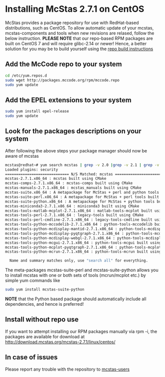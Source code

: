 # Installing McStas 2.7.1 on CentOS 

McStas provides a package repository for use with RedHat-based distributions, such as CentOS. To allow automatic update of your mcstas, mcstas-components and tools when new revisions are relased, follow the below instruction. **PLEASE NOTE** that our repo-based RPM packages are built on CentOS 7 and will require glibc-2.14 or newer! Hence, a better solution for you may be to build yourself using the [repo build instructions](https://github.com/McStasMcXtrace/McCode/wiki/Building-McStas-McXtrace)


## Add the McCode repo to your system
```bash
cd /etc/yum.repos.d
sudo wget http://packages.mccode.org/rpm/mccode.repo
sudo yum update
```


## Add the EPEL extensions to your system
```bash
sudo yum install epel-release
sudo yum update
```

## Look for the packages descriptions on your system
After following the above steps your package manager should now be aware of mcstas

```bash
mcstas@redhat~# yum search mcstas | grep -v 2.0 |grep -v 2.1 | grep -v 2.2 | grep -v 2.3 | grep -v 2.4 | grep -v 2.5 | grep -v 2.6
Loaded plugins: security
============================= N/S Matched: mcstas ==============================
mcstas-2.7.1.x86_64 : mcstas built using CMake
mcstas-comps-2.7.1.x86_64 : mcstas-comps built using CMake
mcstas-manuals-2.7.1.x86_64 : mcstas_manuals built using CMake
mcstas-suite.x86_64 : A metapackage for McStas + perl and python tools built using CMake
mcstas-suite-perl.x86_64 : A metapackage for McStas + perl tools built using CMake
mcstas-suite-python.x86_64 : A metapackage for McStas + python tools built using CMake
mcstas-miniconda3-2.7.1.x86_64 : miniconda3 built using CMake
mcstas-tools-matlab-mcplot-2.7.1.x86_64 : matlab-tools-mcplot built using CMake
mcstas-tools-perl-2.7.1.x86_64 : legacy-tools built using CMake
mcstas-tools-perl-cmdline-2.7.1.x86_64 : legacy-tools-cmdline built using CMake
mcstas-tools-python-mccodelib-2.7.1.x86_64 : python-tools-mccodelib built using CMake
mcstas-tools-python-mcdisplay-mantid-2.7.1.x86_64 : python-tools-mcdisplay-mantid built using CMake
mcstas-tools-python-mcdisplay-pyqtgraph-2.7.1.x86_64 : python-tools-mcdisplay-pyqtgraph built using CMake
mcstas-tools-python-mcdisplay-webgl-2.7.1.x86_64 : python-tools-mcdisplay-webgl
mcstas-tools-python-mcgui-2.7.1.x86_64 : python-tools-mcgui built using CMake
mcstas-tools-python-mcplot-pyqtgraph-2.7.1.x86_64 : python-tools-mcplot-pyqtgraph built using CMake
mcstas-tools-python-mcrun-2.7.1.x86_64 : python-tools-mcrun built using CMake

  Name and summary matches only, use "search all" for everything.
```
The meta-packages mcstas-suite-perl and mcstas-suite-python allows you to install mcstas with one or both sets of tools (mcrun/mcplot etc.) by simple yum commands like

```bash
sudo yum install mcstas-suite-python
```

**NOTE** that the Python based package should automatically include
all dependencies, and hence is preferred!

## Install without repo use
If you want to attempt installing our RPM packages manually via rpm -i, the packages are available for download at http://download.mcstas.org/mcstas-2.7.1/linux/centos/


## In case of issues
Please report any trouble with the repository to [mcstas-users](mailto:mcstas-users@mcstas.org)

